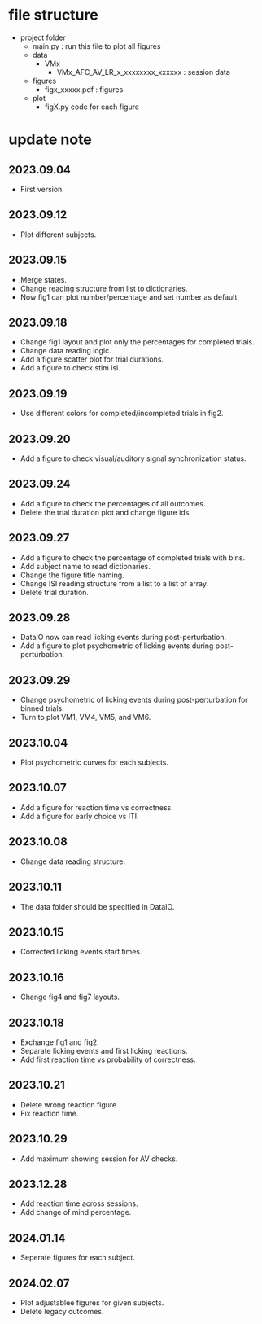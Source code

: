 # file structure

- project folder
	- main.py : run this file to plot all figures
	- data
		- VMx
			- VMx_AFC_AV_LR_x_xxxxxxxx_xxxxxx : session data
	- figures
		- figx_xxxxx.pdf : figures
	- plot
		- figX.py code for each figure

# update note

## 2023.09.04
- First version.

## 2023.09.12
- Plot different subjects.

## 2023.09.15
- Merge states.
- Change reading structure from list to dictionaries.
- Now fig1 can plot number/percentage and set number as default.

## 2023.09.18
- Change fig1 layout and plot only the percentages for completed trials.
- Change data reading logic.
- Add a figure scatter plot for trial durations.
- Add a figure to check stim isi.

## 2023.09.19
- Use different colors for completed/incompleted trials in fig2.

## 2023.09.20
- Add a figure to check visual/auditory signal synchronization status.

## 2023.09.24
- Add a figure to check the percentages of all outcomes.
- Delete the trial duration plot and change figure ids.

## 2023.09.27
- Add a figure to check the percentage of completed trials with bins.
- Add subject name to read dictionaries.
- Change the figure title naming.
- Change ISI reading structure from a list to a list of array.
- Delete trial duration.

## 2023.09.28
- DataIO now can read licking events during post-perturbation.
- Add a figure to plot psychometric of licking events during post-perturbation.

## 2023.09.29
- Change psychometric of licking events during post-perturbation for binned trials.
- Turn to plot VM1, VM4, VM5, and VM6.

## 2023.10.04
- Plot psychometric curves for each subjects.

## 2023.10.07
- Add a figure for reaction time vs correctness.
- Add a figure for early choice vs ITI.

## 2023.10.08
- Change data reading structure.

## 2023.10.11
- The data folder should be specified in DataIO.

## 2023.10.15
- Corrected licking events start times.

## 2023.10.16
- Change fig4 and fig7 layouts.

## 2023.10.18
- Exchange fig1 and fig2.
- Separate licking events and first licking reactions.
- Add first reaction time vs probability of correctness.

## 2023.10.21
- Delete wrong reaction figure.
- Fix reaction time.

## 2023.10.29
- Add maximum showing session for AV checks.

## 2023.12.28
- Add reaction time across sessions.
- Add change of mind percentage.

## 2024.01.14
- Seperate figures for each subject.

## 2024.02.07
- Plot adjustablee figures for given subjects.
- Delete legacy outcomes.